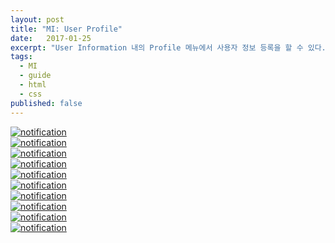 ```yaml
---
layout: post
title: "MI: User Profile"
date:   2017-01-25
excerpt: "User Information 내의 Profile 메뉴에서 사용자 정보 등록을 할 수 있다."
tags:
  - MI
  - guide
  - html
  - css
published: false
---
```


<a href="{{ site.url }}/images/works/20170125/image-1.jpg"><img src="{{ site.url }}/images/works/20170125/image-1.jpg" alt="notification"></a>
<br>
<a href="{{ site.url }}/images/works/20170125/image-2.jpg"><img src="{{ site.url }}/images/works/20170125/image-2.jpg" alt="notification"></a>
<br>
<a href="{{ site.url }}/images/works/20170125/image-3.jpg"><img src="{{ site.url }}/images/works/20170125/image-3.jpg" alt="notification"></a>
<br>
<a href="{{ site.url }}/images/works/20170125/image-4.jpg"><img src="{{ site.url }}/images/works/20170125/image-4.jpg" alt="notification"></a>
<br>
<a href="{{ site.url }}/images/works/20170125/image-5.jpg"><img src="{{ site.url }}/images/works/20170125/image-5.jpg" alt="notification"></a>
<br>
<a href="{{ site.url }}/images/works/20170125/image-6.jpg"><img src="{{ site.url }}/images/works/20170125/image-6.jpg" alt="notification"></a>
<br>
<a href="{{ site.url }}/images/works/20170125/image-7.jpg"><img src="{{ site.url }}/images/works/20170125/image-7.jpg" alt="notification"></a>
<br>
<a href="{{ site.url }}/images/works/20170125/image-8.jpg"><img src="{{ site.url }}/images/works/20170125/image-8.jpg" alt="notification"></a>
<br>
<a href="{{ site.url }}/images/works/20170125/image-9.jpg"><img src="{{ site.url }}/images/works/20170125/image-9.jpg" alt="notification"></a>
<br>
<a href="{{ site.url }}/images/works/20170125/image-10.jpg"><img src="{{ site.url }}/images/works/20170125/image-10.jpg" alt="notification"></a>